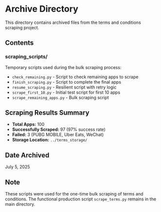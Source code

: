 # Archive Directory

This directory contains archived files from the terms and conditions scraping project.

## Contents

### scraping_scripts/
Temporary scripts used during the bulk scraping process:
- `check_remaining.py` - Script to check remaining apps to scrape
- `finish_scraping.py` - Script to complete the final apps
- `resume_scraping.py` - Resilient script with retry logic
- `scrape_first_10.py` - Initial test script for first 10 apps
- `scrape_remaining_apps.py` - Bulk scraping script

## Scraping Results Summary
- **Total Apps:** 100
- **Successfully Scraped:** 97 (97% success rate)
- **Failed:** 3 (PUBG MOBILE, Uber Eats, WeChat)
- **Storage Location:** `../terms_storage/`

## Date Archived
July 5, 2025

## Note
These scripts were used for the one-time bulk scraping of terms and conditions. The functional production script `scrape_terms.py` remains in the main directory.